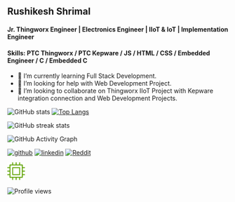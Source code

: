 ## Rushikesh Shrimal

#### Jr. Thingworx Engineer | Electronics Engineer | IIoT & IoT | Implementation Engineer

#### Skills: PTC Thingworx / PTC Kepware / JS / HTML / CSS / Embedded Engineer / C / Embedded C

- 🌱 I’m currently learning Full Stack Development. 
- 🤔 I’m looking for help with Web Development Project. 
- 👯 I’m looking to collaborate on Thingworx IIoT Project with Kepware integration connection and Web Development Projects. 
 


![GitHub stats](https://github-readme-stats.vercel.app/api?username=ShrimalRushikesh&show_icons=true)   [![Top Langs](https://github-readme-stats.vercel.app/api/top-langs/?username=ShrimalRushikesh)](https://github.com/anuraghazra/github-readme-stats)


![GitHub streak stats](https://streak-stats.demolab.com/?user=ShrimalRushikesh)  

![GitHub Activity Graph](https://activity-graph.herokuapp.com/graph?username=ShrimalRushikesh)  


[<img src='https://cdn.jsdelivr.net/npm/simple-icons@3.0.1/icons/github.svg' alt='github' height='40'>](https://github.com/ShrimalRushikesh)  [<img src='https://cdn.jsdelivr.net/npm/simple-icons@3.0.1/icons/linkedin.svg' alt='linkedin' height='40'>](https://www.linkedin.com/in/rushikeshshrimal/)  [<img src='https://cdn.jsdelivr.net/npm/simple-icons@3.0.1/icons/reddit.svg' alt='Reddit' height='40'>](https://www.reddit.com/user/ShrimalRushikesh)  

<a href='https://docs.github.com/en/developers'><img src='https://raw.githubusercontent.com/acervenky/animated-github-badges/master/assets/devbadge.gif' width='40' height='40'></a> 

![Profile views](https://gpvc.arturio.dev/ShrimalRushikesh)  
